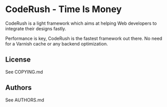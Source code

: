 CodeRush - Time Is Money
========================

CodeRush is a light framework which aims at helping Web developers to integrate their designs fastly.

Performance is key, CodeRush is the fastest framework out there. No need for a Varnish cache or any backend optimization.


License
-------

See COPYING.md


Authors
-------

See AUTHORS.md